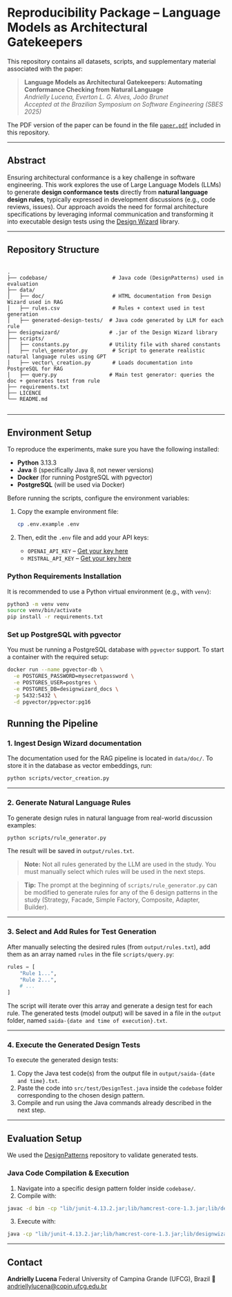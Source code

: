 # Reproducibility Package – Language Models as Architectural Gatekeepers

This repository contains all datasets, scripts, and supplementary material associated with the paper:

> **Language Models as Architectural Gatekeepers: Automating Conformance Checking from Natural Language**  
> *Andrielly Lucena, Everton L. G. Alves, João Brunet*  
> *Accepted at the Brazilian Symposium on Software Engineering (SBES 2025)*

The PDF version of the paper can be found in the file [`paper.pdf`](./paper.pdf) included in this repository.

---

## Abstract

Ensuring architectural conformance is a key challenge in software engineering. This work explores the use of Large Language Models (LLMs) to generate **design conformance tests** directly from **natural language design rules**, typically expressed in development discussions (e.g., code reviews, issues). Our approach avoids the need for formal architecture specifications by leveraging informal communication and transforming it into executable design tests using the [Design Wizard](https://github.com/joaoarthurbm/designwizard) library.

---

## Repository Structure

```

.
├── codebase/                     # Java code (DesignPatterns) used in evaluation
├── data/
│   ├── doc/                      # HTML documentation from Design Wizard used in RAG
│   ├── rules.csv                 # Rules + context used in test generation
│   ├── generated-design-tests/  # Java code generated by LLM for each rule
├── designwizard/                # .jar of the Design Wizard library
├── scripts/
│   ├── constants.py             # Utility file with shared constants
│   ├── rule\_generator.py        # Script to generate realistic natural language rules using GPT
│   ├── vector\_creation.py       # Loads documentation into PostgreSQL for RAG
│   ├── query.py                 # Main test generator: queries the doc + generates test from rule
├── requirements.txt
├── LICENCE
└── README.md


```
---

## Environment Setup

To reproduce the experiments, make sure you have the following installed:

- **Python** 3.13.3
- **Java** 8 (specifically Java 8, not newer versions)
- **Docker** (for running PostgreSQL with pgvector)
- **PostgreSQL** (will be used via Docker)

Before running the scripts, configure the environment variables:

1. Copy the example environment file:

   ```bash
   cp .env.example .env
    ```

2. Then, edit the `.env` file and add your API keys:

   - `OPENAI_API_KEY` – [Get your key here](https://platform.openai.com/account/api-keys)
   - `MISTRAL_API_KEY` – [Get your key here](https://console.mistral.ai/api-keys)

### Python Requirements Installation

It is recommended to use a Python virtual environment (e.g., with `venv`):

```bash
python3 -m venv venv
source venv/bin/activate
pip install -r requirements.txt
```

### Set up PostgreSQL with pgvector

You must be running a PostgreSQL database with `pgvector` support. To start a container with the required setup:

```bash
docker run --name pgvector-db \
  -e POSTGRES_PASSWORD=mysecretpassword \
  -e POSTGRES_USER=postgres \
  -e POSTGRES_DB=designwizard_docs \
  -p 5432:5432 \
  -d pgvector/pgvector:pg16
```

## Running the Pipeline

### 1. Ingest Design Wizard documentation

The documentation used for the RAG pipeline is located in `data/doc/`. To store it in the database as vector embeddings, run:

```bash
python scripts/vector_creation.py
```

---

### 2. Generate Natural Language Rules

To generate design rules in natural language from real-world discussion examples:

```bash
python scripts/rule_generator.py
```

The result will be saved in `output/rules.txt`.

> **Note:** Not all rules generated by the LLM are used in the study. You must manually select which rules will be used in the next steps.

> **Tip:** The prompt at the beginning of `scripts/rule_generator.py` can be modified to generate rules for any of the 6 design patterns in the study (Strategy, Facade, Simple Factory, Composite, Adapter, Builder).

---

### 3. Select and Add Rules for Test Generation

After manually selecting the desired rules (from `output/rules.txt`), add them as an array named `rules` in the file `scripts/query.py`:

```python
rules = [
    "Rule 1...",
    "Rule 2...",
    # ...
]
```

The script will iterate over this array and generate a design test for each rule. The generated tests (model output) will be saved in a file in the `output` folder, named `saida-{date and time of execution}.txt`.

---

### 4. Execute the Generated Design Tests

To execute the generated design tests:

1. Copy the Java test code(s) from the output file in `output/saida-{date and time}.txt`.
2. Paste the code into `src/test/DesignTest.java` inside the `codebase` folder corresponding to the chosen design pattern.
3. Compile and run using the Java commands already described in the next step.

---

## Evaluation Setup

We used the [DesignPatterns](https://github.com/clarck/DesignPatterns) repository to validate generated tests.

### Java Code Compilation & Execution

1. Navigate into a specific design pattern folder inside `codebase/`.
2. Compile with:

```bash
javac -d bin -cp "lib/junit-4.13.2.jar;lib/hamcrest-core-1.3.jar;lib/designwizard-1.4.jar;." src/test/*.java src/com/cnblog/clarck/*.java
```

3. Execute with:

```bash
java -cp "lib/junit-4.13.2.jar;lib/hamcrest-core-1.3.jar;lib/designwizard-1.4.jar;bin;." org.junit.runner.JUnitCore test.DesignTest
```

---

## Contact

**Andrielly Lucena**
Federal University of Campina Grande (UFCG), Brazil
📧 [andriellylucena@copin.ufcg.edu.br](mailto:andriellylucena@copin.ufcg.edu.br)
